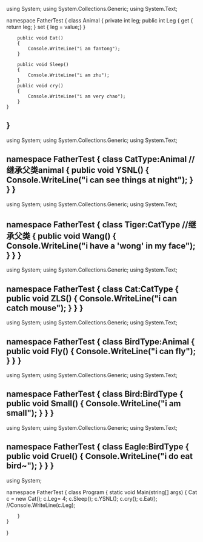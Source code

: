 using System;
using System.Collections.Generic;
using System.Text;

namespace FatherTest
{
    class Animal
    {
        private int leg;
        public int Leg
        {
            get { return leg; }
            set { leg = value;}
        }

        public void Eat()
        {
            Console.WriteLine("i am fantong");
        }

        public void Sleep()
        {
            Console.WriteLine("i am zhu");
        }
        public void cry()
        {
            Console.WriteLine("i am very chao");
        }
    }
}
--------------------------------------------------------------
using System;
using System.Collections.Generic;
using System.Text;

namespace FatherTest
{
    class CatType:Animal   //继承父类animal
    {
        public void YSNL()
        {
            Console.WriteLine("i can see things at night");
        }
    }
}
--------------------------------------------------------------
using System;
using System.Collections.Generic;
using System.Text;

namespace FatherTest
{
    class Tiger:CatType //继承父类
    {
        public void Wang()
        {
            Console.WriteLine("i have a 'wong' in my face");
        }
    }
}
-------------------------------------------------------------------
using System;
using System.Collections.Generic;
using System.Text;

namespace FatherTest
{
    class Cat:CatType
    {
        public void ZLS()
        {
            Console.WriteLine("i can catch mouse");
        }
    }
}
---------------------------------------------------------------------
using System;
using System.Collections.Generic;
using System.Text;

namespace FatherTest
{
    class BirdType:Animal
    {
        public void Fly()
        {
            Console.WriteLine("i can fly");
        }
    }
}
--------------------------------------------------------
using System;
using System.Collections.Generic;
using System.Text;

namespace FatherTest
{
    class Bird:BirdType
    {
        public void Small()
        {
            Console.WriteLine("i am small");
        }
    }
}
--------------------------------------------------------------------------------
using System;
using System.Collections.Generic;
using System.Text;

namespace FatherTest
{
    class Eagle:BirdType
    {
        public void Cruel()
        {
            Console.WriteLine("i do eat bird~");
        }
    }
}
------------------------------------------------------------------------------------
using System;

namespace FatherTest
{
    class Program
    {
        static void Main(string[] args)
        {
            Cat c = new Cat();
            c.Leg= 4;
            c.Sleep();
            c.YSNL();
            c.cry();
            c.Eat();
            //Console.WriteLine(c.Leg);


        }
    }
}

